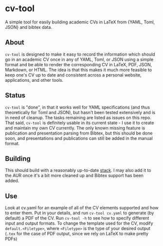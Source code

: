 # cv-tool
A simple tool for easily building academic CVs in LaTeX from {YAML, Toml, JSON} and bibtex data.

## About
`cv-tool` is designed to make it easy to record the information which should go in an academic CV
once in any of YAML, Toml, or JSON using a simple format and be able to render the corresponding CV
in LaTeX, PDF, JSON, Markdown, or HTML. The idea is that this makes it much more feasible to keep
one's CV up to date and consistent across a personal website, applications, and other tools.

## Status
`cv-tool` is "done", in that it works well for YAML specifications (and thus theoretically for Toml
and JSON), but hasn't been tested extensively and is in need of cleanup. The tasks remaining are
listed as issues on this repo. That said, `cv-tool` is definitely usable in its current state - I
use it to create and maintain my own CV currently. The only known missing feature is publication and
presentation parsing from Bibtex, but this should be done soon, and presentations and publications
can still be added in the manual format.

## Building
This should build with a reasonably up-to-date
[stack](https://docs.haskellstack.org/en/stable/README/). I may also add it to the AUR once it's a
bit more cleaned up and Bibtex support has been added.

## Use
Look at cv.yaml for an example of all of the CV elements supported and how to enter them. Put in
your details, and run `cv-tool cv.yaml` to generate (by default) a PDF of the CV. Run `cv-tool -h`
to see how to specify different input and output formats. To change the template used for the CV,
modify `default.<Filetype>`, where `<Filetype>` is the type of your desired output (`.tex` for the
case of PDF output, since we rely on LaTeX to make pretty PDFs)
